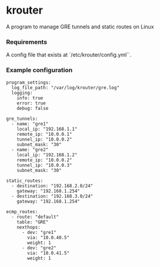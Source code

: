 # krouter
A program to manage GRE tunnels and static routes on Linux

### Requirements

A config file that exists at `/etc/krouter/config.yml``.

### Example configuration

```
program_settings:
  log_file_path: "/var/log/krouter/gre.log"
  logging:
    info: true
    error: true
    debug: false

gre_tunnels:
  - name: "gre1"
    local_ip: "192.168.1.1"
    remote_ip: "10.0.0.1"
    tunnel_ip: "10.0.0.2"
    subnet_mask: "30"
  - name: "gre2"
    local_ip: "192.168.1.2"
    remote_ip: "10.0.0.2"
    tunnel_ip: "10.0.0.3"
    subnet_mask: "30"

static_routes:
  - destination: "192.168.2.0/24"
    gateway: "192.168.1.254"
  - destination: "192.168.3.0/24"
    gateway: "192.168.1.254"

ecmp_routes:
  - route: "default"
    table: "GRE"
    nexthops:
      - dev: "gre1"
        via: "10.0.40.5"
        weight: 1
      - dev: "gre2"
        via: "10.0.41.5"
        weight: 1
```